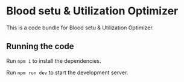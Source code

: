 
  # Blood setu & Utilization Optimizer

  This is a code bundle for Blood setu & Utilization Optimizer.

  ## Running the code

  Run `npm i` to install the dependencies.

  Run `npm run dev` to start the development server.
  
